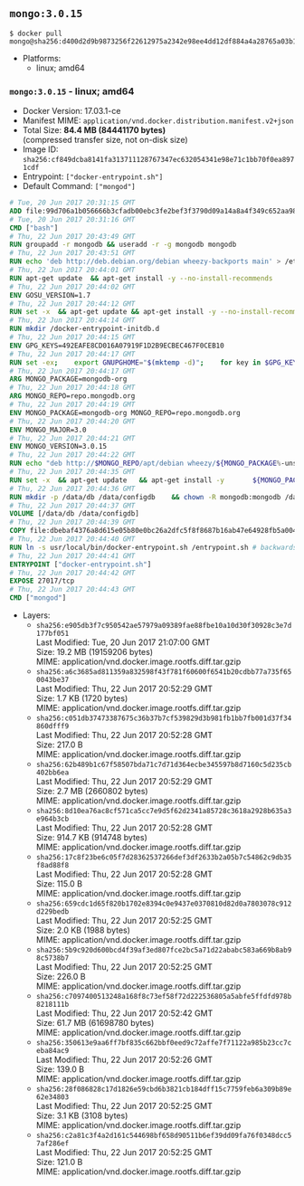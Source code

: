 ## `mongo:3.0.15`

```console
$ docker pull mongo@sha256:d400d2d9b9873256f22612975a2342e98ee4dd12df884a4a28765a03b167d02e
```

-	Platforms:
	-	linux; amd64

### `mongo:3.0.15` - linux; amd64

-	Docker Version: 17.03.1-ce
-	Manifest MIME: `application/vnd.docker.distribution.manifest.v2+json`
-	Total Size: **84.4 MB (84441170 bytes)**  
	(compressed transfer size, not on-disk size)
-	Image ID: `sha256:cf849dcba8141fa313711128767347ec632054341e98e71c1bb70f0ea8971cdf`
-	Entrypoint: `["docker-entrypoint.sh"]`
-	Default Command: `["mongod"]`

```dockerfile
# Tue, 20 Jun 2017 20:31:15 GMT
ADD file:99d706a1b056666b3cfadb00ebc3fe2bef3f3790d09a14a8a4f349c652aa98b1 in / 
# Tue, 20 Jun 2017 20:31:16 GMT
CMD ["bash"]
# Thu, 22 Jun 2017 20:43:49 GMT
RUN groupadd -r mongodb && useradd -r -g mongodb mongodb
# Thu, 22 Jun 2017 20:43:51 GMT
RUN echo 'deb http://deb.debian.org/debian wheezy-backports main' > /etc/apt/sources.list.d/backports.list
# Thu, 22 Jun 2017 20:44:01 GMT
RUN apt-get update 	&& apt-get install -y --no-install-recommends 		ca-certificates 		jq 		numactl 		procps 	&& rm -rf /var/lib/apt/lists/*
# Thu, 22 Jun 2017 20:44:02 GMT
ENV GOSU_VERSION=1.7
# Thu, 22 Jun 2017 20:44:12 GMT
RUN set -x 	&& apt-get update && apt-get install -y --no-install-recommends wget && rm -rf /var/lib/apt/lists/* 	&& wget -O /usr/local/bin/gosu "https://github.com/tianon/gosu/releases/download/$GOSU_VERSION/gosu-$(dpkg --print-architecture)" 	&& wget -O /usr/local/bin/gosu.asc "https://github.com/tianon/gosu/releases/download/$GOSU_VERSION/gosu-$(dpkg --print-architecture).asc" 	&& export GNUPGHOME="$(mktemp -d)" 	&& gpg --keyserver ha.pool.sks-keyservers.net --recv-keys B42F6819007F00F88E364FD4036A9C25BF357DD4 	&& gpg --batch --verify /usr/local/bin/gosu.asc /usr/local/bin/gosu 	&& rm -r "$GNUPGHOME" /usr/local/bin/gosu.asc 	&& chmod +x /usr/local/bin/gosu 	&& gosu nobody true 	&& apt-get purge -y --auto-remove wget
# Thu, 22 Jun 2017 20:44:14 GMT
RUN mkdir /docker-entrypoint-initdb.d
# Thu, 22 Jun 2017 20:44:15 GMT
ENV GPG_KEYS=492EAFE8CD016A07919F1D2B9ECBEC467F0CEB10
# Thu, 22 Jun 2017 20:44:17 GMT
RUN set -ex; 	export GNUPGHOME="$(mktemp -d)"; 	for key in $GPG_KEYS; do 		gpg --keyserver ha.pool.sks-keyservers.net --recv-keys "$key"; 	done; 	gpg --export $GPG_KEYS > /etc/apt/trusted.gpg.d/mongodb.gpg; 	rm -r "$GNUPGHOME"; 	apt-key list
# Thu, 22 Jun 2017 20:44:17 GMT
ARG MONGO_PACKAGE=mongodb-org
# Thu, 22 Jun 2017 20:44:18 GMT
ARG MONGO_REPO=repo.mongodb.org
# Thu, 22 Jun 2017 20:44:19 GMT
ENV MONGO_PACKAGE=mongodb-org MONGO_REPO=repo.mongodb.org
# Thu, 22 Jun 2017 20:44:20 GMT
ENV MONGO_MAJOR=3.0
# Thu, 22 Jun 2017 20:44:21 GMT
ENV MONGO_VERSION=3.0.15
# Thu, 22 Jun 2017 20:44:22 GMT
RUN echo "deb http://$MONGO_REPO/apt/debian wheezy/${MONGO_PACKAGE%-unstable}/$MONGO_MAJOR main" | tee "/etc/apt/sources.list.d/${MONGO_PACKAGE%-unstable}.list"
# Thu, 22 Jun 2017 20:44:35 GMT
RUN set -x 	&& apt-get update 	&& apt-get install -y 		${MONGO_PACKAGE}=$MONGO_VERSION 		${MONGO_PACKAGE}-server=$MONGO_VERSION 		${MONGO_PACKAGE}-shell=$MONGO_VERSION 		${MONGO_PACKAGE}-mongos=$MONGO_VERSION 		${MONGO_PACKAGE}-tools=$MONGO_VERSION 	&& rm -rf /var/lib/apt/lists/* 	&& rm -rf /var/lib/mongodb 	&& mv /etc/mongod.conf /etc/mongod.conf.orig
# Thu, 22 Jun 2017 20:44:36 GMT
RUN mkdir -p /data/db /data/configdb 	&& chown -R mongodb:mongodb /data/db /data/configdb
# Thu, 22 Jun 2017 20:44:37 GMT
VOLUME [/data/db /data/configdb]
# Thu, 22 Jun 2017 20:44:39 GMT
COPY file:dbebaf4376a8d615e05b80e0bc26a2dfc5f8f8687b16ab47e64928fb5a00498d in /usr/local/bin/ 
# Thu, 22 Jun 2017 20:44:40 GMT
RUN ln -s usr/local/bin/docker-entrypoint.sh /entrypoint.sh # backwards compat
# Thu, 22 Jun 2017 20:44:41 GMT
ENTRYPOINT ["docker-entrypoint.sh"]
# Thu, 22 Jun 2017 20:44:42 GMT
EXPOSE 27017/tcp
# Thu, 22 Jun 2017 20:44:43 GMT
CMD ["mongod"]
```

-	Layers:
	-	`sha256:e905db3f7c950542ae57979a09389fae88fbe10a10d30f30928c3e7d177bf051`  
		Last Modified: Tue, 20 Jun 2017 21:07:00 GMT  
		Size: 19.2 MB (19159206 bytes)  
		MIME: application/vnd.docker.image.rootfs.diff.tar.gzip
	-	`sha256:a6c3685ad811359a832598f43f781f60600f6541b20cdbb77a735f650043be37`  
		Last Modified: Thu, 22 Jun 2017 20:52:29 GMT  
		Size: 1.7 KB (1720 bytes)  
		MIME: application/vnd.docker.image.rootfs.diff.tar.gzip
	-	`sha256:c051db37473387675c36b37b7cf539829d3b981fb1bb7fb001d37f34860dfff9`  
		Last Modified: Thu, 22 Jun 2017 20:52:28 GMT  
		Size: 217.0 B  
		MIME: application/vnd.docker.image.rootfs.diff.tar.gzip
	-	`sha256:62b489b1c67f58507bda71c7d71d364ecbe345597b8d7160c5d235cb402bb6ea`  
		Last Modified: Thu, 22 Jun 2017 20:52:29 GMT  
		Size: 2.7 MB (2660802 bytes)  
		MIME: application/vnd.docker.image.rootfs.diff.tar.gzip
	-	`sha256:8d10ea76ac8cf571ca5cc7e9d5f62d2341a85728c3618a2928b635a3e964b3cb`  
		Last Modified: Thu, 22 Jun 2017 20:52:28 GMT  
		Size: 914.7 KB (914748 bytes)  
		MIME: application/vnd.docker.image.rootfs.diff.tar.gzip
	-	`sha256:17c8f23be6c05f7d28362537266def3df2633b2a05b7c54862c9db35f8ad88f8`  
		Last Modified: Thu, 22 Jun 2017 20:52:28 GMT  
		Size: 115.0 B  
		MIME: application/vnd.docker.image.rootfs.diff.tar.gzip
	-	`sha256:659cdc1d65f820b1702e8394c0e9437e0370810d82d0a7803078c912d229bedb`  
		Last Modified: Thu, 22 Jun 2017 20:52:25 GMT  
		Size: 2.0 KB (1988 bytes)  
		MIME: application/vnd.docker.image.rootfs.diff.tar.gzip
	-	`sha256:5b9c920d600bcd4f39af3ed807fce2bc5a71d22ababc583a669b8ab98c5738b7`  
		Last Modified: Thu, 22 Jun 2017 20:52:25 GMT  
		Size: 226.0 B  
		MIME: application/vnd.docker.image.rootfs.diff.tar.gzip
	-	`sha256:c7097400513248a168f8c73ef58f72d222536805a5abfe5ffdfd978b8218111b`  
		Last Modified: Thu, 22 Jun 2017 20:52:42 GMT  
		Size: 61.7 MB (61698780 bytes)  
		MIME: application/vnd.docker.image.rootfs.diff.tar.gzip
	-	`sha256:350613e9aa6ff7bf835c662bbf0eed9c72affe7f71122a985b23cc7ceba84ac9`  
		Last Modified: Thu, 22 Jun 2017 20:52:26 GMT  
		Size: 139.0 B  
		MIME: application/vnd.docker.image.rootfs.diff.tar.gzip
	-	`sha256:28f086828c17d1826e59cbd6b3821cb184dff15c7759feb6a309b89e62e34803`  
		Last Modified: Thu, 22 Jun 2017 20:52:25 GMT  
		Size: 3.1 KB (3108 bytes)  
		MIME: application/vnd.docker.image.rootfs.diff.tar.gzip
	-	`sha256:c2a81c3f4a2d161c544698bf658d90511b6ef39dd09fa76f0348dcc57af286ef`  
		Last Modified: Thu, 22 Jun 2017 20:52:25 GMT  
		Size: 121.0 B  
		MIME: application/vnd.docker.image.rootfs.diff.tar.gzip
